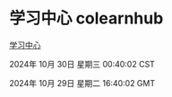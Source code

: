 # 学习中心 colearnhub
[学习中心](http://219.139.197.74:56308/colearnhub/)

2024年 10月 30日 星期三 00:40:02 CST

2024年 10月 29日 星期二 16:40:02 GMT
